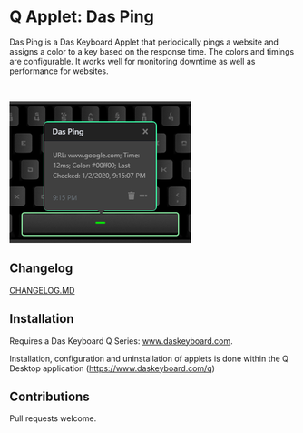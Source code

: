# Q Applet: Das Ping

Das Ping is a Das Keyboard Applet that periodically pings a website and assigns a color to a key based on the response time. The colors and timings are configurable. It works well for monitoring downtime as well as performance for websites.

<br>

![Das Ping - Usage](assets/usage.png "Das Ping - Usage")

## Changelog

[CHANGELOG.MD](CHANGELOG.md)

## Installation

Requires a Das Keyboard Q Series: www.daskeyboard.com.

Installation, configuration and uninstallation of applets is done within
the Q Desktop application (https://www.daskeyboard.com/q)

## Contributions

Pull requests welcome.
